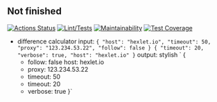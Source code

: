 ## Not finished

[![Actions Status](https://github.com/Nikimad/frontend-project-lvl2/workflows/hexlet-check/badge.svg)](https://github.com/Nikimad/frontend-project-lvl2/actions)
[![Lint/Tests](https://github.com/Nikimad/frontend-project-lvl2/actions/workflows/nodejs.yml/badge.svg)](https://github.com/Nikimad/frontend-project-lvl2/actions/workflows/nodejs.yml)
[![Maintainability](https://api.codeclimate.com/v1/badges/8206becf51ecd1fd9a9a/maintainability)](https://codeclimate.com/github/Nikimad/frontend-project-lvl2/maintainability)
[![Test Coverage](https://api.codeclimate.com/v1/badges/8206becf51ecd1fd9a9a/test_coverage)](https://codeclimate.com/github/Nikimad/frontend-project-lvl2/test_coverage)

- difference calculator
input:
`
{
  "host": "hexlet.io",
  "timeout": 50,
  "proxy": "123.234.53.22",
  "follow": false
}
{
  "timeout": 20,
  "verbose": true,
  "host": "hexlet.io"
}
`
output:
stylish
`
{
  - follow: false
    host: hexlet.io
  - proxy: 123.234.53.22
  - timeout: 50
  + timeout: 20
  + verbose: true
}`

